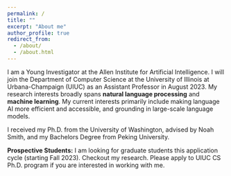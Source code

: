 ```yaml
---
permalink: /
title: ""
excerpt: "About me"
author_profile: true
redirect_from: 
  - /about/
  - /about.html
---
```


I am a Young Investigator at the <a href="https://allenai.org/" style="text-decoration:none">Allen Institute for Artificial Intelligence</a>.
I will join the <a href="https://cs.illinois.edu/" style="text-decoration:none">Department of Computer Science at the University of Illinois at Urbana-Champaign (UIUC)</a>
as an Assistant Professor in August 2023.
My research interests broadly spans **natural language processing** and **machine learning**.
My current interests primarily include making language AI more efficient and accessible, and grounding in large-scale language models.

I received my Ph.D. from the 
<a href="https://www.washington.edu/" style="text-decoration:none">University of Washington</a>,
advised by
<a href="https://nasmith.github.io/" style="text-decoration:none">Noah Smith</a>,
and my Bachelors Degree from 
<a href="https://english.pku.edu.cn/" style="text-decoration:none">Peking University</a>.


**Prospective Students:** I am looking for graduate students this application cycle (starting Fall 2023). 
Checkout <a href="https://haopeng-nlp.github.io/publications/" style="text-decoration:none">my research</a>.
Please apply to 
<a href="https://grad.illinois.edu/admissions/apply" style="text-decoration:none">UIUC CS Ph.D. program</a>
if you are interested in working with me.

